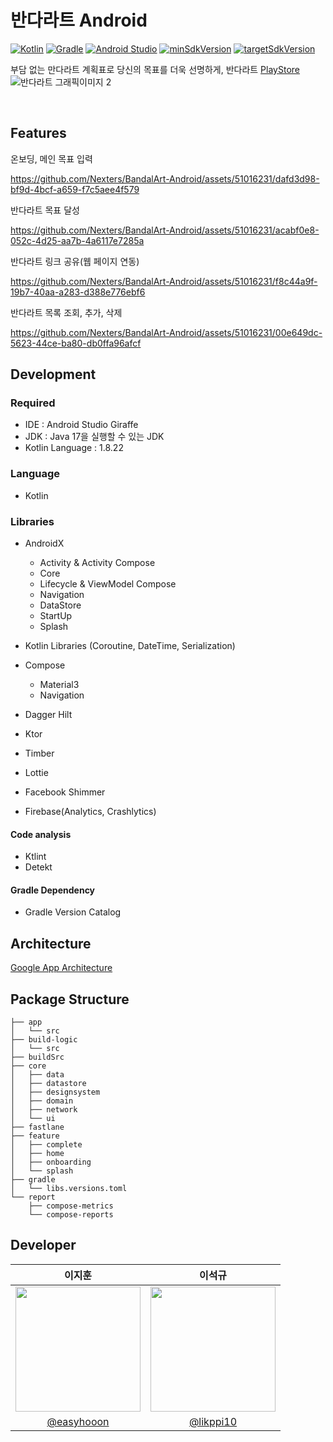 # 반다라트 Android
[![Kotlin](https://img.shields.io/badge/Kotlin-1.8.22-blue.svg)](https://kotlinlang.org)
[![Gradle](https://img.shields.io/badge/gradle-8.0-green.svg)](https://gradle.org/)
[![Android Studio](https://img.shields.io/badge/Android%20Studio-2022.3.1%20%28Giraff%29-green)](https://developer.android.com/studio)
[![minSdkVersion](https://img.shields.io/badge/minSdkVersion-24-red)](https://developer.android.com/distribute/best-practices/develop/target-sdk)
[![targetSdkVersion](https://img.shields.io/badge/targetSdkVersion-34-orange)](https://developer.android.com/distribute/best-practices/develop/target-sdk)
<br/>

부담 없는 만다라트 계획표로 당신의 목표를 더욱 선명하게, 반다라트 [PlayStore](https://play.google.com/store/apps/details?id=com.nexters.bandalart.android&hl=en-KR)
<br/>
![반다라트 그래픽이미지 2](https://github.com/Nexters/BandalArt-Android/assets/51016231/a357f7aa-d086-47de-bbac-d423cdaffdbe)

<br/>

## Features

온보딩, 메인 목표 입력


https://github.com/Nexters/BandalArt-Android/assets/51016231/dafd3d98-bf9d-4bcf-a659-f7c5aee4f579



반다라트 목표 달성


https://github.com/Nexters/BandalArt-Android/assets/51016231/acabf0e8-052c-4d25-aa7b-4a6117e7285a



반다라트 링크 공유(웹 페이지 연동)


https://github.com/Nexters/BandalArt-Android/assets/51016231/f8c44a9f-19b7-40aa-a283-d388e776ebf6


반다라트 목록 조회, 추가, 삭제


https://github.com/Nexters/BandalArt-Android/assets/51016231/00e649dc-5623-44ce-ba80-db0ffa96afcf

## Development

### Required

- IDE : Android Studio Giraffe
- JDK : Java 17을 실행할 수 있는 JDK
- Kotlin Language : 1.8.22

### Language

- Kotlin

### Libraries

- AndroidX
  - Activity & Activity Compose
  - Core
  - Lifecycle & ViewModel Compose
  - Navigation
  - DataStore
  - StartUp
  - Splash

- Kotlin Libraries (Coroutine, DateTime, Serialization)
- Compose
  - Material3
  - Navigation

- Dagger Hilt
- Ktor
- Timber
- Lottie
- Facebook Shimmer
- Firebase(Analytics, Crashlytics)

#### Code analysis

- Ktlint
- Detekt

#### Gradle Dependency

- Gradle Version Catalog

## Architecture
[Google App Architecture](https://developer.android.com/topic/architecture)

## Package Structure
```
├── app
│   └── src
├── build-logic
│   └── src
├── buildSrc
├── core
│   ├── data
│   ├── datastore
│   ├── designsystem
│   ├── domain
│   ├── network
│   └── ui
├── fastlane
├── feature
│   ├── complete
│   ├── home
│   ├── onboarding
│   └── splash
├── gradle
│   └── libs.versions.toml
└── report
    ├── compose-metrics
    └── compose-reports
```


## Developer

|이지훈|이석규|
|:-:|:-:|
|<img src="https://github.com/Nexters/BandalArt-Android/assets/51016231/e7b05305-b831-4c81-8635-84b478726c55" width=200>|<img src="https://github.com/Nexters/BandalArt-Android/assets/51016231/bbcf9941-5fbb-4f8a-8e8d-8f78db396808" width=200>|
|[@easyhooon](https://github.com/easyhooon)|[@likppi10](https://github.com/likppi10)|
<br/>


